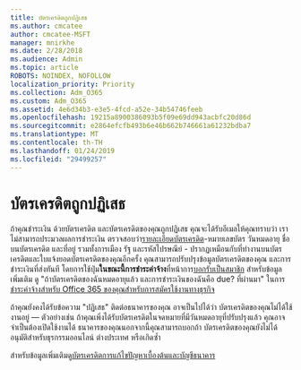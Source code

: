 ```yaml
---
title: บัตรเครดิตถูกปฏิเสธ
ms.author: cmcatee
author: cmcatee-MSFT
manager: mnirkhe
ms.date: 2/28/2018
ms.audience: Admin
ms.topic: article
ROBOTS: NOINDEX, NOFOLLOW
localization_priority: Priority
ms.collection: Adm_O365
ms.custom: Adm_O365
ms.assetid: 4e6d34b3-e3e5-4fcd-a52e-34b54746feeb
ms.openlocfilehash: 19215a8900386093b5f09e69dd943acbfc20d86d
ms.sourcegitcommit: e2864efcfb493b6e46b662b746661a61232bdba7
ms.translationtype: MT
ms.contentlocale: th-TH
ms.lasthandoff: 01/24/2019
ms.locfileid: "29499257"
---
```

# <a name="declined-credit-card"></a>บัตรเครดิตถูกปฏิเสธ

ถ้าคุณชำระเงิน ด้วยบัตรเครดิต และบัตรเครดิตของคุณถูกปฏิเสธ คุณจะได้รับอีเมลให้คุณทราบว่า เราไม่สามารถประมวลผลการชำระเงิน ตรวจสอบว่า[รายละเอียดบัตรเครดิต](https://go.microsoft.com/fwlink/p/?linkid=842054)-หมายเลขบัตร วันหมดอายุ ชื่อบนบัตรเครดิต และที่อยู่ รวมทั้งการเมือง รัฐ และรหัสไปรษณีย์ - ปรากฏเหมือนกับที่ทำงานบนบัตรเครดิตและใบแจ้งยอดบัตรเครดิตของคุณอีกครั้ง คุณสามารถปรับปรุงข้อมูลบัตรเครดิตของคุณ และการชำระเงินที่ส่งทันที โดยการใช้ปุ่ม**ในขณะนี้การชำระค่าจ้าง**ที่หน้าการ[บอกรับเป็นสมาชิก](https://go.microsoft.com/fwlink/p/?linkid=842054) สำหรับข้อมูลเพิ่มเติม ดู "ถ้าบัตรเครดิตของฉันหมดอายุแล้ว และการชำระเงินของฉันคือ due? ที่ผ่านมา" ในการ[ชำระค่าจ้างสำหรับ Office 365 ของคุณสำหรับการสมัครใช้งานทางธุรกิจ](https://support.office.com/article/734f4aab-df2d-4e9b-8cb1-691910bde216)
  
ถ้าคุณยังคงได้รับข้อความ "ปฏิเสธ" ติดต่อธนาคารของคุณ อาจเป็นไปได้ว่า บัตรเครดิตของคุณไม่ได้ใช้งานอยู่ — ตัวอย่างเช่น ถ้าคุณเพิ่งได้รับบัตรเครดิตในจดหมายที่มีวันหมดอายุที่ปรับปรุงแล้ว คุณอาจจำเป็นต้องเปิดใช้งานได้ ธนาคารของคุณนอกจากนี้คุณสามารถบอกถ้า บัตรเครดิตของคุณยังไม่ได้อนุมัติสำหรับธุรกรรมออนไลน์ ต่างประเทศ หรือเกิดซ้ำ
  
สำหรับข้อมูลเพิ่มเติมดู[บัตรเครดิตการแก้ไขปัญหาเบื้องต้นและบัญชีธนาคาร](https://support.office.com/article/30ba9c83-50d8-4020-90ed-830a5b8c8724)
  


